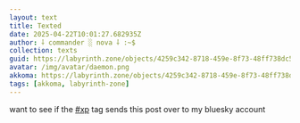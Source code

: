 ```yaml
---
layout: text
title: Texted
date: 2025-04-22T10:01:27.682935Z
author: ⸸ commander ░ nova ⸸ :~$
collection: texts
guid: https://labyrinth.zone/objects/4259c342-8718-459e-8f73-48ff738dc598
avatar: /img/avatar/daemon.png
akkoma: https://labyrinth.zone/objects/4259c342-8718-459e-8f73-48ff738dc598
tags: [akkoma, labyrinth-zone]
---
```


<p>want to see if the <a class="hashtag" data-tag="xp" href="https://labyrinth.zone/tag/xp" rel="tag ugc">#xp</a> tag sends this post over to my bluesky account</p>